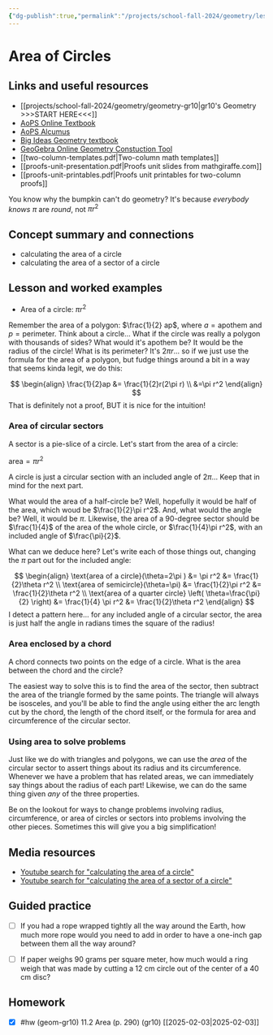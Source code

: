 ```yaml
---
{"dg-publish":true,"permalink":"/projects/school-fall-2024/geometry/lessons/11-2-area-of-circle/"}
---
```



#  Area of Circles

## Links and useful resources 

- [[projects/school-fall-2024/geometry/geometry-gr10\|gr10's Geometry >>>START HERE<<<]]
- [AoPS Online Textbook](https://artofproblemsolving.com/ebooks/intro-geometry-ebook/c0toc)
- [AoPS Alcumus](https://artofproblemsolving.com/teacher/students)
- [Big Ideas Geometry textbook](https://bim.easyaccessmaterials.com/?level=12)
- [GeoGebra Online Geometry Constuction Tool](https://www.geogebra.org/geometry?lang=en/)
- [[two-column-templates.pdf|Two-column math templates]]
- [[proofs-unit-presentation.pdf|Proofs unit slides from mathgiraffe.com]]
- [[proofs-unit-printables.pdf|Proofs unit printables for two-column proofs]]

You know why the bumpkin can't do geometry? It's because *everybody knows* $\pi$ are *round*, not $\pi r^2$

## Concept summary and connections


- calculating the area of a circle 
- calculating the area of a sector of a circle 

## Lesson and worked examples

- Area of a circle: $\pi r^2$

Remember the area of a polygon: $\frac{1}{2} ap$, where $a=\text{apothem}$ and $p=\text{perimeter}$. Think about a circle... What if the circle was really a polygon with thousands of sides? What would it's apothem be? It would be the radius of the circle! What is its perimeter? It's $2\pi r$... so if we just use the formula for the area of a polygon, but fudge things around a bit in a way that seems kinda legit, we do this:

$$
\begin{align}
\frac{1}{2}ap &= \frac{1}{2}r(2\pi r) \\
&=\pi r^2
\end{align}
$$
That is definitely not a proof, BUT it is nice for the intuition!

### Area of circular sectors

A sector is a pie-slice of a circle. Let's start from the area of a circle: 

$\text{area}=\pi r^2$ 

A circle is just a circular section with an included angle of $2\pi$... Keep that in mind for the next part.

What would the area of a half-circle be? Well, hopefully it would be half of the area, which woud be $\frac{1}{2}\pi r^2$. And, what would the angle be? Well, it would be $\pi$. Likewise, the area of a 90-degree sector should be $\frac{1}{4}$ of the area of the whole circle, or $\frac{1}{4}\pi r^2$, with an included angle of $\frac{\pi}{2}$.

What can we deduce here? Let's write each of those things out, changing the $\pi$ part out for the included angle:

$$
\begin{align}
\text{area of a circle}(\theta=2\pi ) &= \pi r^2 &= \frac{1}{2}\theta r^2 \\
\text{area of semicircle}(\theta=\pi) &= \frac{1}{2}\pi r^2 &= \frac{1}{2}\theta r^2 \\
\text{area of a quarter circle} \left( \theta=\frac{\pi}{2} \right) &= \frac{1}{4} \pi r^2 &= \frac{1}{2}\theta r^2
\end{align}
$$
I detect a pattern here... for any included angle of a circular sector, the area is just half the angle in radians times the square of the radius!

### Area enclosed by a chord

A chord connects two points on the edge of a circle. What is the area between the chord and the circle? 

The easiest way to solve this is to find the area of the sector, then subtract the area of the triangle formed by the same points. The triangle will always be isosceles, and you'll be able to find the angle using either the arc length cut by the chord, the length of the chord itself, or the formula for area and circumference of the circular sector.

### Using area to solve problems

Just like we do with triangles and polygons, we can use the *area* of the circular sector to assert things about its radius and its circumference. Whenever we have a problem that has related areas, we can immediately say things about the radius of each part! Likewise, we can do the same thing given *any* of the three properties.

Be on the lookout for ways to change problems involving radius, circumference, or area of circles or sectors into problems involving the other pieces. Sometimes this will give you a big simplification!

## Media resources

- [Youtube search for "calculating the area of a circle"](https://www.youtube.com/results?search_query=calculating%20the%20area%20of%20a%20circle) 
- [Youtube search for "calculating the area of a sector of a circle"](https://www.youtube.com/results?search_query=calculating%20the%20area%20of%20a%20sector%20of%20a%20circle) 

## Guided practice


- [ ] If you had a rope wrapped tightly all the way around the Earth, how much more rope would you need to add in order to have a one-inch gap between them all the way around?  
- [ ] If paper weighs 90 grams per square meter, how much would a ring weigh that was made by cutting a 12 cm circle out of the center of a 40 cm disc?  


## Homework


- [x] #hw (geom-gr10) 11.2 Area  (p. 290) (gr10) [[2025-02-03\|2025-02-03]]


